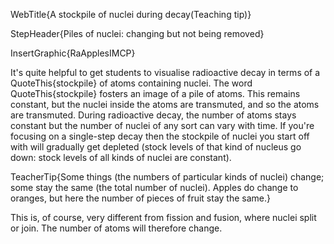 WebTitle{A stockpile of nuclei during decay(Teaching tip)}

StepHeader{Piles of nuclei: changing but not being removed}

InsertGraphic{RaApplesIMCP}

It's quite helpful to get students to visualise radioactive decay in terms of a QuoteThis{stockpile} of atoms containing nuclei. The word QuoteThis{stockpile} fosters an image of a pile of atoms. This remains constant, but the nuclei inside the atoms are transmuted, and so the atoms are transmuted. During radioactive decay, the number of atoms stays constant but the number of nuclei of any sort can vary with time. If you're focusing on a single-step decay then the stockpile of nuclei you start off with will gradually get depleted (stock levels of that kind of nucleus go down: stock levels of all kinds of nuclei are constant).

TeacherTip{Some things (the numbers of particular kinds of nuclei) change; some stay the same (the total number of nuclei). Apples do change to oranges, but here the number of pieces of fruit stay the same.}

This is, of course, very different from fission and fusion, where nuclei split or join. The number of atoms will therefore change.

 
 